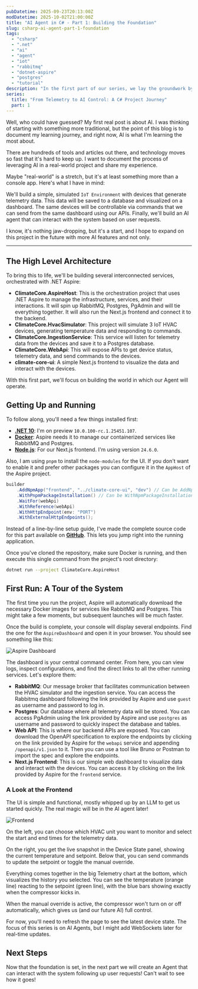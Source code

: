 ```yaml
---
pubDatetime: 2025-09-23T20:13:00Z
modDatetime: 2025-10-02T21:00:00Z
title: "AI Agent in C# - Part 1: Building the Foundation"
slug: csharp-ai-agent-part-1-foundation
tags:
  - "csharp"
  - ".net"
  - "ai"
  - "agent"
  - "iot"
  - "rabbitmq"
  - "dotnet-aspire"
  - "postgres"
  - "tutorial"
description: "In the first part of our series, we lay the groundwork by building a simulated IoT environment with .NET Aspire, RabbitMQ, and a clear API for our future AI to control."
series:
  title: "From Telemetry to AI Control: A C# Project Journey"
  part: 1
---
```


Well, who could have guessed? My first real post is about AI. I was thinking of starting with something more traditional, but the point of this blog is to document my learning journey, and right now, AI is what I'm learning the most about.

There are hundreds of tools and articles out there, and technology moves so fast that it's hard to keep up. I want to document the process of leveraging AI in a real-world project and share my experience.

Maybe "real-world" is a stretch, but it's at least something more than a console app. Here's what I have in mind:

We'll build a simple, simulated `IoT Environment` with devices that generate telemetry data. This data will be saved to a database and visualized on a dashboard. The same devices will be controllable via commands that we can send from the same dashboard using our APIs. Finally, we'll build an AI agent that can interact with the system based on user requests.

I know, it's nothing jaw-dropping, but it's a start, and I hope to expand on this project in the future with more AI features and not only.

---

## The High Level Architecture

To bring this to life, we'll be building several interconnected services, orchestrated with .NET Aspire:

* **ClimateCore.AspireHost**: This is the orchestration project that uses .NET Aspire to manage the infrastructure, services, and their interactions. It will spin up RabbitMQ, Postgres, PgAdmin and will tie everything together. It will also run the Next.js frontend and connect it to the backend.
* **ClimateCore.HvacSimulator**: This project will simulate 3 IoT HVAC devices, generating temperature data and responding to commands.
* **ClimateCore.IngestionService**: This service will listen for telemetry data from the devices and save it to a Postgres database.
* **ClimateCore.WebApi**: This will expose APIs to get device status, telemetry data, and send commands to the devices.
* **climate-core-ui**: A simple Next.js frontend to visualize the data and interact with the devices.

With this first part, we'll focus on building the world in which our Agent will operate.

## Getting Up and Running

To follow along, you'll need a few things installed first:

* **[.NET 10](https://dotnet.microsoft.com/en-us/download/dotnet/10.0)**: I'm on preview `10.0.100-rc.1.25451.107`.
* **[Docker](https://docs.docker.com/desktop/setup/install/windows-install/)**: Aspire needs it to manage our containerized services like RabbitMQ and Postgres.
* **[Node.js](https://nodejs.org/en/blog/release/v24.6.0)**: For our Next.js frontend. I'm using version `24.6.0`.

Also, I am using `pnpm` to install the `node-modules` for the UI. If you don't want to enable it and prefer other packages you can configure it in the `AppHost` of the Aspire project.
```csharp
builder
    .AddNpmApp("frontend", "../climate-core-ui", "dev") // Can be AddNpmApp or AddYarnApp etc
    .WithPnpmPackageInstallation() // Can be WithNpmPackageInstallation or WithYarnPackageInstallation etc
    .WaitFor(webApi)
    .WithReference(webApi)
    .WithHttpEndpoint(env: "PORT")
    .WithExternalHttpEndpoints();
```

Instead of a line-by-line setup guide, I've made the complete source code for this part available on
**[GitHub](https://github.com/alexdtm9/climate-core/tree/ai-series/01-foundation)**. This lets you jump right into the running application.

Once you've cloned the repository, make sure Docker is running, and then execute this single command from the project's root directory:

```bash
dotnet run --project ClimateCore.AspireHost
```

## First Run: A Tour of the System

The first time you run the project, Aspire will automatically download the necessary Docker images for services like RabbitMQ and Postgres. This might take a few moments, but subsequent launches will be much faster.

Once the build is complete, your console will display several endpoints. Find the one for the `AspireDashboard` and open it in your browser. You should see something like this:

![Aspire Dashboard](https://alexdtm9floppydisk.blob.core.windows.net/blog-images/02.aspire-dashboard.webp)

The dashboard is your central command center. From here, you can view logs, inspect configurations, and find the direct links to all the other running services. Let's explore them:

* **RabbitMQ**: Our message broker that facilitates communication between the HVAC simulator and the ingestion service.
  You can access the Rabbitmq dashboard following the link provided by Aspire and use `guest` as username and password to log in.
* **Postgres**: Our database where all telemetry data will be stored.
  You can access PgAdmin using the link provided by Aspire and use `postgres` as username and password to quickly inspect the database and tables.
* **Web API**: This is where our backend APIs are exposed. You can download the OpenAPI specification to explore the endpoints by
  clicking on the link provided by Aspire for the `webapi` service and appending `/openapi/v1.json` to it. Then you can use a tool like Bruno or Postman to import the spec and explore the endpoints.
* **Next.js Frontend**:  This is our simple web dashboard to visualize data and interact with the devices.
  You can access it by clicking on the link provided by Aspire for the `frontend` service.

### A Look at the Frontend
The UI is simple and functional, mostly whipped up by an LLM to get us started quickly. The real magic will be in the AI agent later!

![Frontend](https://alexdtm9floppydisk.blob.core.windows.net/blog-images/02.ui.webp)


On the left, you can choose which HVAC unit you want to monitor and select the start and end times for the telemetry data.

On the right, you get the live snapshot in the Device State panel, showing the current temperature and setpoint. Below that, you can send commands to update the setpoint or toggle the manual override.

Everything comes together in the big Telemetry chart at the bottom, which visualizes the history you selected. You can see the temperature (orange line) reacting to the setpoint (green line), with the blue bars showing exactly when the compressor kicks in.

When the manual override is active, the compressor won't turn on or off automatically, which gives us (and our future AI) full control.

For now, you'll need to refresh the page to see the latest device state. The focus of this series is on AI Agents, but I might add WebSockets later for real-time updates.

## Next Steps
Now that the foundation is set, in the next part we will create an Agent that can interact with the system following up user requests!
Can't wait to see how it goes!